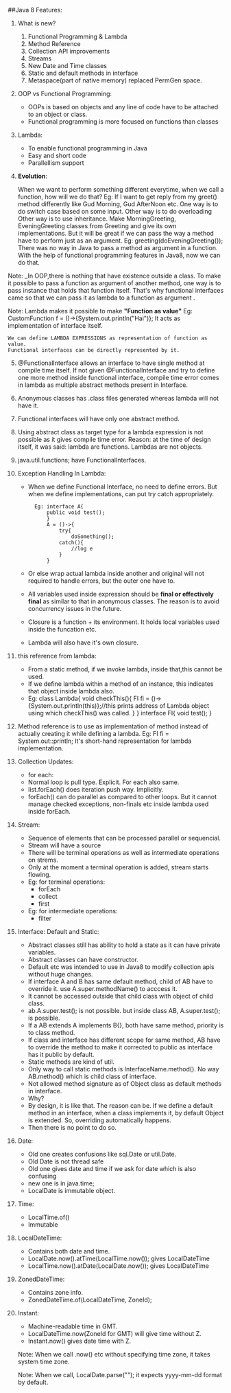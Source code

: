 ##Java 8 Features:
1.  What is new?
    1. Functional Programming & Lambda
    2. Method Reference
    3. Collection API improvements
    4. Streams
    5. New Date and Time classes
    6. Static and default methods in interface
    7. Metaspace(part of native memory) replaced PermGen space.
2. OOP vs Functional Programming:
    * OOPs is based on objects and any line of code have to be attached to an object or class.
    * Functional programming is more focused on functions than classes

3. Lambda:
    * To enable functional programming in Java
    * Easy and short code
    * Parallellism support
4. **Evolution**:
   
    When we want to perform something different everytime, when we call a function, how will we do that?
    Eg: If I want to get reply from my greet() method differently like Gud Morning, Gud AfterNoon etc.
   One way is to do switch case based on some input.
   Other way is to do overloading
   Other way is to use inheritance. Make MorningGreeting, EveningGreeting classes from Greeting and give its own implementations.
   But it will be great if we can pass the way a method have to perform just as an argument.
   Eg: greeting(doEveningGreeting());
   There was no way in Java to pass a method as argument in a function.
   With the help of functional programming features in Java8, now we can do that.
   
    
Note: _In OOP,there is nothing that have existence outside a class. To make it possible to pass a function as argument of another method, one way is to pass instance that holds that function itself.
        That's why functional interfaces came so that we can pass it as lambda to a function as argument .

Note: Lambda makes it possible to make **"Function as value"**
        Eg: CustomFunction f = ()->{System.out.println("Hai")};
        It acts as implementation of interface itself.
~~~~
We can define LAMBDA EXPRESSIONS as representation of function as value. 
Functional interfaces can be directly represented by it.
~~~~
5. @FunctionalInterface allows an interface to have single method at compile time itself.
    If not given @FunctionalInterface and try to define one more method inside functional interface, compile time error comes in lambda as multiple abstract methods present in Interface.
6. Anonymous classes has .class files generated whereas lambda will not have it.
7. Functional interfaces will have only one abstract method.
8. Using abstract class as target type for a lambda expression is not possible as it gives compile time error.
   Reason: at the time of design itself, it was said: lambda are functions. Lambdas are not objects.
9. java.util.functions; have FunctionalInterfaces.   
10. Exception Handling In Lambda:
    * When we define Functional Interface, no need to define errors. But when we define implementations, can put try catch appropriately.
        
            Eg: interface A{
                public void test();
                }
                A = ()->{
                    try{
                        doSomething();
                    catch(){
                        //log e
                    }
                }
    * Or else wrap actual lambda inside another and original will not required to handle errors, but the outer one have to.
    * All variables used inside expression should be **final or effectively final** as similar to that in anonymous classes.
      The reason is to avoid concurrency issues in the future.
    * Closure is a function + its environment. It holds local variables used inside the funcation etc.
    * Lambda will also have it's own closure.
11. this reference from lambda:
    * From a static method, if we invoke lambda, inside that,this cannot be used.
    * If we define lambda within a method of an instance, this indicates that object inside lambda also.
    * Eg: class Lambda{
                void checkThis(){
                    FI fi = ()->{System.out.println(this)};//this prints address of Lambda object using which checkThis() was called.
                }
          }
          interface FI{
            void test();
            }
12. Method reference is to use as implementation of method instead of actually creating it while defining a lambda.
    Eg: FI fi = System.out::println;
    It's  short-hand representation for lambda implementation.
13. Collection Updates:
    * for each:
    * Normal loop is pull type. Explicit. For each also same.
    * list.forEach() does iteration push way. Implicitly.
    * forEach() can do parallel as compared to other loops. But it cannot manage checked exceptions, non-finals etc inside lambda used inside forEach.
14. Stream:
    * Sequence of elements that can be processed parallel or sequencial.
    * Stream will have a source
    * There will be terminal operations as well as intermediate operations on strems.
    * Only at the moment a terminal operation is added, stream starts flowing.
    * Eg: for terminal operations:
        * forEach
        * collect
        * first
    * Eg: for intermediate operations:
        * filter
15. Interface: Default and Static:
    * Abstract classes still has ability to hold a state as it can have private variables. 
    * Abstract classes can have constructor.
    * Default etc was intended to use in Java8 to modify collection apis without huge changes.
    * If interface A and B has same default method, child of AB have to override it. use A.super.methodName() to acccess it.
    * It cannot be accessed outside that child class with object of child class.
    * ab.A.super.test(); is not possible. but inside class AB, A.super.test(); is possible.
    * If a AB extends A implements B{}, both have same method, priority is to class method.
    * If class and interface has different scope for same method, AB have to override the method to make it corrected to public as interface has it public by default.
    * Static methods are kind of util.
    * Only way to call static methods is InterfaceName.method(). No way AB.method() which is child class of interface.
    * Not allowed method signature as of Object class as default methods in interface.
    * Why?
    * By design, it is like that. The reason can be. If we define a default method in an interface, when a class implements it, by default Object is extended. So, overriding automatically happens.
    * Then there is no point to do so.
16. Date:
    * Old one creates confusions like sql.Date or util.Date.
    * Old Date is not thread safe
    * Old one gives date and time if we ask for date which is also confusing
    * new one is in java.time;
    * LocalDate is immutable object.
17. Time:
    * LocalTime.of()
    * Immutable
18. LocalDateTime:
    * Contains both date and time.
    * LocalDate.now().atTime(LocalTime.now()); gives LocalDateTime
    * LocalTime.now().atDate(LocalDate.now()); gives LocalDateTime
19. ZonedDateTime:
    * Contains zone info.
    * ZonedDateTime.of(LocalDateTime, ZoneId);
20. Instant:
    * Machine-readable time in GMT.
    * LocalDateTime.now(ZoneId for GMT) will give time without Z.
    * Instant.now() gives date time with Z.
    
    Note: When we call .now() etc without specifying time zone, it takes system time zone.
    
    Note: When we call, LocalDate.parse(""); it expects yyyy-mm-dd format by default.